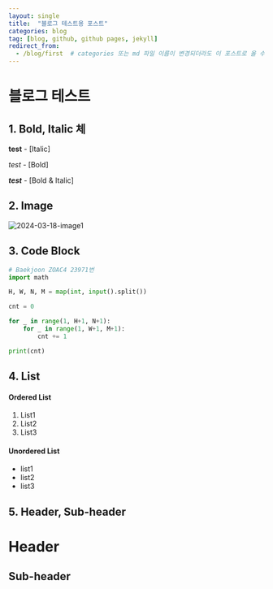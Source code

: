 ```yaml
---
layout: single
title:  "블로그 테스트용 포스트"
categories: blog
tag: [blog, github, github pages, jekyll]
redirect_from:
  - /blog/first  # categories 또는 md 파일 이름이 변경되더라도 이 포스트로 올 수 있도록 redirect
---
```


# 블로그 테스트



## 1. Bold, Italic 체

**test** - [Italic]

*test* - [Bold] 

***test*** - [Bold & Italic]

## 2. Image

![2024-03-18-image1](https://github.com/NyeongPro/NyeongPro.github.io/assets/115122727/50dcebf9-eff5-49e8-8908-953e9c8b7def)

## 3. Code Block
```python
# Baekjoon ZOAC4 23971번
import math

H, W, N, M = map(int, input().split())

cnt = 0

for _ in range(1, H+1, N+1):
    for _ in range(1, W+1, M+1):
        cnt += 1

print(cnt)
```

## 4. List

#### Ordered List
1. List1
2. List2
3. List3

#### Unordered List
* list1
* list2
* list3

## 5. Header, Sub-header

Header
===

Sub-header
---







